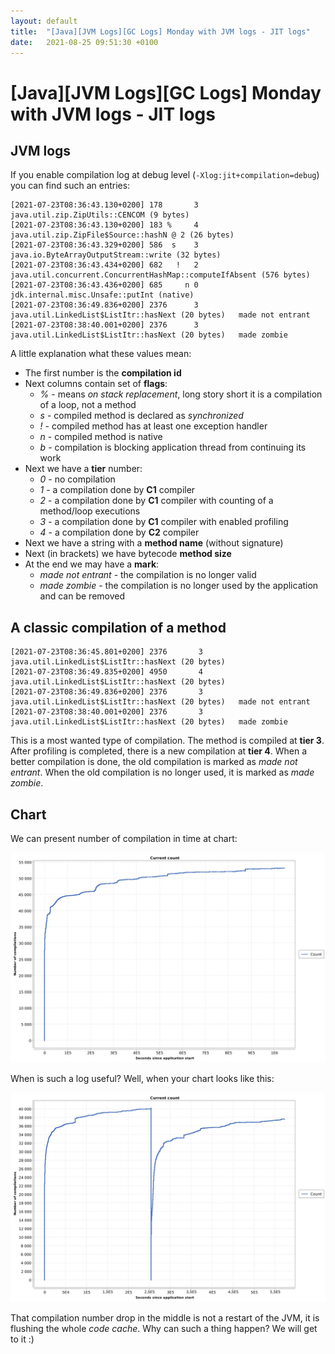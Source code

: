 ```yaml
---
layout: default
title:  "[Java][JVM Logs][GC Logs] Monday with JVM logs - JIT logs"
date:   2021-08-25 09:51:30 +0100
---
```


# [Java][JVM Logs][GC Logs] Monday with JVM logs - JIT logs

## JVM logs
           
If you enable compilation log at debug level (```-Xlog:jit+compilation=debug```) you can find such an entries:

```
[2021-07-23T08:36:43.130+0200] 178       3       java.util.zip.ZipUtils::CENCOM (9 bytes)
[2021-07-23T08:36:43.130+0200] 183 %     4       java.util.zip.ZipFile$Source::hashN @ 2 (26 bytes)
[2021-07-23T08:36:43.329+0200] 586  s    3       java.io.ByteArrayOutputStream::write (32 bytes)
[2021-07-23T08:36:43.434+0200] 682   !   2       java.util.concurrent.ConcurrentHashMap::computeIfAbsent (576 bytes)
[2021-07-23T08:36:43.436+0200] 685     n 0       jdk.internal.misc.Unsafe::putInt (native)   
[2021-07-23T08:36:49.836+0200] 2376      3       java.util.LinkedList$ListItr::hasNext (20 bytes)   made not entrant
[2021-07-23T08:38:40.001+0200] 2376      3       java.util.LinkedList$ListItr::hasNext (20 bytes)   made zombie
```

A little explanation what these values mean:
* The first number is the **compilation id**
* Next columns contain set of **flags**:
  * _%_ - means _on stack replacement_, long story short it is a compilation of a loop, not a method
  * _s_ - compiled method is declared as _synchronized_
  * _!_ - compiled method has at least one exception handler
  * _n_ - compiled method is native
  * _b_ - compilation is blocking application thread from continuing its work
* Next we have a **tier** number:
  * _0_ - no compilation
  * _1_ - a compilation done by **C1** compiler
  * _2_ - a compilation done by **C1** compiler with counting of a method/loop executions
  * _3_ - a compilation done by **C1** compiler with enabled profiling
  * _4_ - a compilation done by **C2** compiler   
* Next we have a string with a **method name** (without signature)
* Next (in brackets) we have bytecode **method size**  
* At the end we may have a **mark**:
  * _made not entrant_ - the compilation is no longer valid
  * _made zombie_ - the compilation is no longer used by the application and can be removed  

## A classic compilation of a method

```
[2021-07-23T08:36:45.801+0200] 2376       3       java.util.LinkedList$ListItr::hasNext (20 bytes)
[2021-07-23T08:36:49.835+0200] 4950       4       java.util.LinkedList$ListItr::hasNext (20 bytes)
[2021-07-23T08:36:49.836+0200] 2376       3       java.util.LinkedList$ListItr::hasNext (20 bytes)   made not entrant
[2021-07-23T08:38:40.001+0200] 2376       3       java.util.LinkedList$ListItr::hasNext (20 bytes)   made zombie
```

This is a most wanted type of compilation. The method is compiled at **tier 3**. After profiling is completed, there is
a new compilation at **tier 4**. When a better compilation is done, the old compilation is marked as _made not entrant_.
When the old compilation is no longer used, it is marked as _made zombie_.

## Chart

We can present number of compilation in time at chart:

![alt text](/assets/monday-7/week.jpg "1")

When is such a log useful? Well, when your chart looks like this:

![alt text](/assets/monday-7/flush.jpg "1")

That compilation number drop in the middle is not a restart of the JVM, it is flushing the whole _code cache_. Why can such 
a thing happen? We will get to it :)

